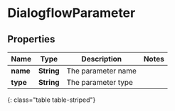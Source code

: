 # DialogflowParameter


## Properties

| Name | Type | Description | Notes |
| ------------ | ------------- | ------------- | ------------- |
| **name** | **String** | The parameter name |  |
| **type** | **String** | The parameter type |  |
{: class="table table-striped"}



